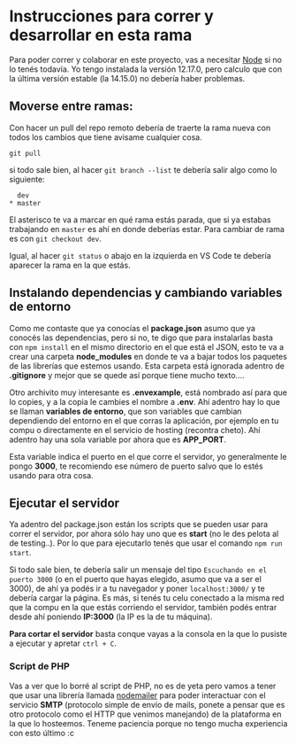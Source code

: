 # Instrucciones para correr y desarrollar en esta rama

Para poder correr y colaborar en este proyecto, vas a necesitar [Node](https://nodejs.org/es/) si no lo tenés todavía. Yo tengo instalada la versión 12.17.0, 
pero calculo que con la última versión estable (la 14.15.0) no debería haber problemas.

## Moverse entre ramas:

Con hacer un pull del repo remoto debería de traerte la rama nueva con todos los cambios que tiene avisame cualquier cosa.

`git pull`

si todo sale bien, al hacer `git branch --list` te debería salir algo como lo siguiente:

```
  dev
* master

```

El asterisco te va a marcar en qué rama estás parada, que si ya estabas trabajando en `master` es ahí en donde deberías estar.
Para cambiar de rama es con `git checkout dev`.

Igual, al hacer `git status` o abajo en la izquierda en VS Code te debería aparecer la rama en la que estás.

## Instalando dependencias y cambiando variables de entorno

Como me contaste que ya conocías el **package.json** asumo que ya conocés las dependencias, pero si no, te digo que para
instalarlas basta con `npm install` en el mismo directorio en el que está el JSON, esto te va a crear una carpeta **node_modules** 
en donde te va a bajar todos los paquetes de las librerías que estemos usando. Esta carpeta está ignorada adentro de **.gitignore** y
mejor que se quede así porque tiene mucho texto....

Otro archivito muy interesante es **.envexample**, está nombrado así para que lo copies, y a la copia le cambies el nombre a **.env**.
Ahí adentro hay lo que se llaman **variables de entorno**, que son variables que cambian dependiendo del entorno en el que corras la aplicación,
por ejemplo en tu compu o directamente en el servicio de hosting (recontra cheto). Ahí adentro hay una sola variable por ahora que es **APP_PORT**.

Esta variable indica el puerto en el que corre el servidor, yo generalmente le pongo **3000**, te recomiendo ese número de puerto salvo que lo estés 
usando para otra cosa.

## Ejecutar el servidor

Ya adentro del package.json están los scripts que se pueden usar para correr el servidor, por ahora sólo hay uno que es **start** (no le des pelota al de
testing..). Por lo que para ejecutarlo tenés que usar el comando `npm run start`.

Si todo sale bien, te debería salir un mensaje del tipo `Escuchando en el puerto 3000` (o en el puerto que hayas elegido, asumo que va a ser el 3000),
de ahí ya podés ir a tu navegador y poner `localhost:3000/` y te debería cargar la página. Es más, si tenés tu celu conectado a la misma red que la compu
en la que estás corriendo el servidor, también podés entrar desde ahí poniendo **IP:3000** (la IP es la de tu máquina).

**Para cortar el servidor** basta conque vayas a la consola en la que lo pusiste a ejecutar y apretar `ctrl + C`.

### Script de PHP

Vas a ver que lo borré al script de PHP, no es de yeta pero vamos a tener que usar una librería llamada [nodemailer](https://nodemailer.com/about/) para poder
interactuar con el servicio **SMTP** (protocolo simple de envío de mails, ponete a pensar que es otro protocolo como el HTTP que venimos manejando) de la plataforma
en la que lo hosteemos. Teneme paciencia porque no tengo mucha experiencia con esto último :c
